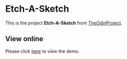 # Etch-A-Sketch

This is the project __Etch-A-Sketch__ from [TheOdinProject](https://www.theodinproject.com/lessons/foundations-etch-a-sketch).

## View online

Please click [here](https://climaxmba.github.io/Etch-A-Sketch/) to view the demo.